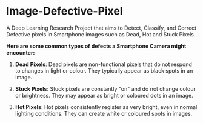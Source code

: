 # Image-Defective-Pixel
A Deep Learning Research Project that aims to Detect, Classify, and Correct Defective pixels in Smartphone images such as Dead, Hot and Stuck Pixels.

**Here are some common types of defects a Smartphone Camera might encounter:**

1. **Dead Pixels**:
Dead pixels are non-functional pixels that do not respond to changes in light or colour. They typically appear as black spots in an image.

2.  **Stuck Pixels**:
Stuck pixels are constantly "on" and do not change colour or brightness. They may appear as bright or coloured dots in an image.

3.  **Hot Pixels**:
Hot pixels consistently register as very bright, even in normal lighting conditions. They can create white or coloured spots in images.

